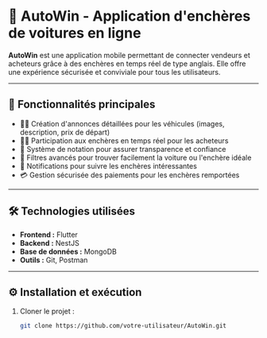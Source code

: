 # 🚗 AutoWin - Application d'enchères de voitures en ligne

**AutoWin** est une application mobile permettant de connecter vendeurs et acheteurs grâce à des enchères en temps réel de type anglais. Elle offre une expérience sécurisée et conviviale pour tous les utilisateurs.

---

## 🚀 Fonctionnalités principales

- 👨‍💼 Création d'annonces détaillées pour les véhicules (images, description, prix de départ)
- 🧑‍💻 Participation aux enchères en temps réel pour les acheteurs
- 🌟 Système de notation pour assurer transparence et confiance
- 🔎 Filtres avancés pour trouver facilement la voiture ou l'enchère idéale
- 🔔 Notifications pour suivre les enchères intéressantes
- 💳 Gestion sécurisée des paiements pour les enchères remportées

---

## 🛠️ Technologies utilisées

- **Frontend :** Flutter  
- **Backend :** NestJS  
- **Base de données :** MongoDB  
- **Outils :** Git, Postman

---

## ⚙️ Installation et exécution

1. Cloner le projet :
   ```bash
   git clone https://github.com/votre-utilisateur/AutoWin.git
